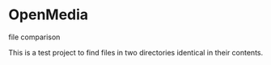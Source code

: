 # OpenMedia
file comparison

This is a test project to find files in two directories identical in their contents.
